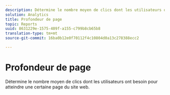 ```yaml
---
description: Détermine le nombre moyen de clics dont les utilisateurs ont besoin pour atteindre une certaine page du site web.
solution: Analytics
title: Profondeur de page
topic: Reports
uuid: 8631229e-1575-409f-a155-c799b8cb65b8
translation-type: tm+mt
source-git-commit: 16ba0b12e0f70112f4c10804d0a13c278388ecc2

---
```



# Profondeur de page

Détermine le nombre moyen de clics dont les utilisateurs ont besoin pour atteindre une certaine page du site web.

